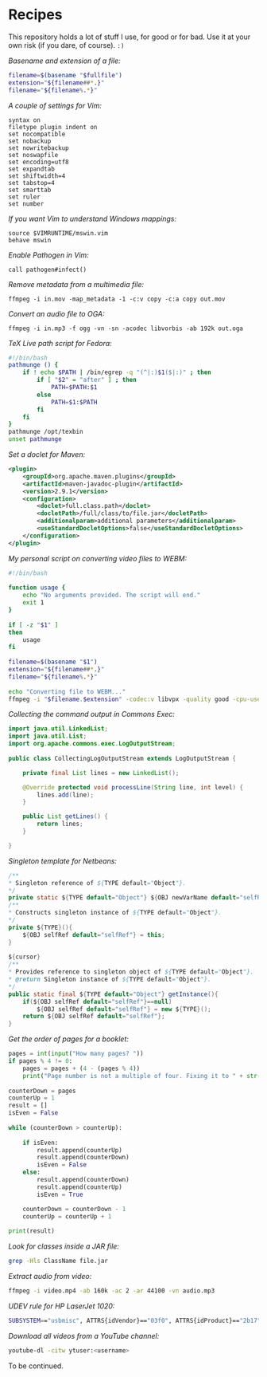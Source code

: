 # Recipes

This repository holds a lot of stuff I use, for good or for bad. Use it at your own risk (if you dare, of course). `:)`

*Basename and extension of a file:*

```bash
filename=$(basename "$fullfile")
extension="${filename##*.}"
filename="${filename%.*}"
```

*A couple of settings for Vim:*

```
syntax on
filetype plugin indent on
set nocompatible
set nobackup
set nowritebackup
set noswapfile
set encoding=utf8
set expandtab
set shiftwidth=4
set tabstop=4
set smarttab
set ruler
set number
```

*If you want Vim to understand Windows mappings:*

```
source $VIMRUNTIME/mswin.vim
behave mswin
```

*Enable Pathogen in Vim:*

```
call pathogen#infect()
```

*Remove metadata from a multimedia file:*

```
ffmpeg -i in.mov -map_metadata -1 -c:v copy -c:a copy out.mov
```

*Convert an audio file to OGA:*

```
ffmpeg -i in.mp3 -f ogg -vn -sn -acodec libvorbis -ab 192k out.oga
```

*TeX Live path script for Fedora:*

```bash
#!/bin/bash
pathmunge () {
    if ! echo $PATH | /bin/egrep -q "(^|:)$1($|:)" ; then
        if [ "$2" = "after" ] ; then
            PATH=$PATH:$1
        else
            PATH=$1:$PATH
        fi
    fi
}
pathmunge /opt/texbin
unset pathmunge
```

*Set a doclet for Maven:*

```xml
<plugin>
    <groupId>org.apache.maven.plugins</groupId>
    <artifactId>maven-javadoc-plugin</artifactId>
    <version>2.9.1</version>
    <configuration>
        <doclet>full.class.path</doclet>
        <docletPath>/full/class/to/file.jar</docletPath>
        <additionalparam>additional parameters</additionalparam>
        <useStandardDocletOptions>false</useStandardDocletOptions>
    </configuration>
</plugin>
```

*My personal script on converting video files to WEBM:*

```bash
#!/bin/bash
 
function usage {
    echo "No arguments provided. The script will end."
    exit 1
}
 
if [ -z "$1" ]
then
    usage
fi
 
filename=$(basename "$1")
extension="${filename##*.}"
filename="${filename%.*}"
 
echo "Converting file to WEBM..."
ffmpeg -i "$filename.$extension" -codec:v libvpx -quality good -cpu-used 0 -b:v 500k -qmin 10 -qmax 42 -maxrate 500k -bufsize 1000k -threads 4 -vf scale=-1:480 -codec:a libvorbis -b:a 128k "$filename.webm"
```

*Collecting the command output in Commons Exec:*

```java
import java.util.LinkedList;
import java.util.List;
import org.apache.commons.exec.LogOutputStream;
 
public class CollectingLogOutputStream extends LogOutputStream {

    private final List lines = new LinkedList();

    @Override protected void processLine(String line, int level) {
        lines.add(line);
    }

    public List getLines() {
        return lines;
    }

}
```

*Singleton template for Netbeans:*

```java
/**
* Singleton reference of ${TYPE default="Object"}.
*/
private static ${TYPE default="Object"} ${OBJ newVarName default="selfRef"};
/**
* Constructs singleton instance of ${TYPE default="Object"}.
*/
private ${TYPE}(){
    ${OBJ selfRef default="selfRef"} = this;
}
 
${cursor}
/**
* Provides reference to singleton object of ${TYPE default="Object"}.
* @return Singleton instance of ${TYPE default="Object"}.
*/
public static final ${TYPE default="Object"} getInstance(){
    if(${OBJ selfRef default="selfRef"}==null)
        ${OBJ selfRef default="selfRef"} = new ${TYPE}();
    return ${OBJ selfRef default="selfRef"};
}
```

*Get the order of pages for a booklet:*

```python
pages = int(input("How many pages? "))
if pages % 4 != 0:
    pages = pages + (4 - (pages % 4))
    print("Page number is not a multiple of four. Fixing it to " + str(pages) + ".")
 
counterDown = pages
counterUp = 1
result = []
isEven = False
 
while (counterDown > counterUp):
 
    if isEven:
        result.append(counterUp)
        result.append(counterDown)
        isEven = False
    else:
        result.append(counterDown)
        result.append(counterUp)
        isEven = True

    counterDown = counterDown - 1
    counterUp = counterUp + 1
 
print(result)
```

*Look for classes inside a JAR file:*

```bash
grep -Hls ClassName file.jar
```

*Extract audio from video:*

```bash
ffmpeg -i video.mp4 -ab 160k -ac 2 -ar 44100 -vn audio.mp3
```

*UDEV rule for HP LaserJet 1020:*

```bash
SUBSYSTEM=="usbmisc", ATTRS{idVendor}=="03f0", ATTRS{idProduct}=="2b17", RUN+="/usr/bin/hp-firmware -y3&"
```

*Download all videos from a YouTube channel:*

```bash
youtube-dl -citw ytuser:<username>
```

To be continued.
